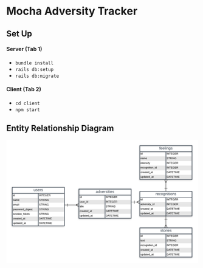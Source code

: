 # Mocha Adversity Tracker

## Set Up

#### Server (Tab 1)
- `bundle install`
- `rails db:setup`
- `rails db:migrate`

#### Client (Tab 2)
- `cd client`
- `npm start`

## Entity Relationship Diagram

!["Entity Relationship Diagram"](/README_img_01.png "Entity Relationship Diagram")